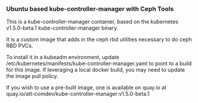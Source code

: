 ### Ubuntu based kube-controller-manager with Ceph Tools

This is a kube-controller-manager container, based on the kubernetes v1.5.0-beta.1 kube-controller-manager binary.

It is a custom image that adds in the ceph rbd utilities necessary to do ceph RBD PVCs.

To install it in a kubeadm environment, update /etc/kubernetes/manifests/kube-controller-manager.yaml to point to a build for this image.  If leveraging a local docker build, you may need to update the image pull policy.

If you wish to use a pre-built image, one is available on quay.io at quay.io/att-comdev/kube-controller-manager:v1.5.0-beta.1
